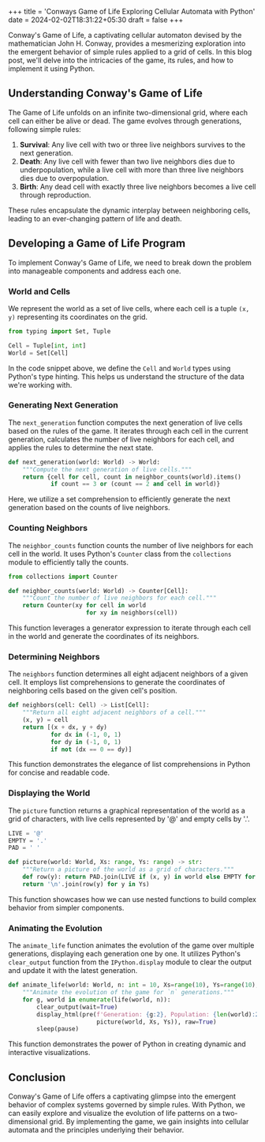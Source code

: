 +++
title = 'Conways Game of Life Exploring Cellular Automata with Python'
date = 2024-02-02T18:31:22+05:30
draft = false
+++

Conway's Game of Life, a captivating cellular automaton devised by the mathematician John H. Conway, provides a mesmerizing exploration into the emergent behavior of simple rules applied to a grid of cells. In this blog post, we'll delve into the intricacies of the game, its rules, and how to implement it using Python.

## Understanding Conway's Game of Life

The Game of Life unfolds on an infinite two-dimensional grid, where each cell can either be alive or dead. The game evolves through generations, following simple rules:

1. **Survival**: Any live cell with two or three live neighbors survives to the next generation.
2. **Death**: Any live cell with fewer than two live neighbors dies due to underpopulation, while a live cell with more than three live neighbors dies due to overpopulation.
3. **Birth**: Any dead cell with exactly three live neighbors becomes a live cell through reproduction.

These rules encapsulate the dynamic interplay between neighboring cells, leading to an ever-changing pattern of life and death.

## Developing a Game of Life Program

To implement Conway's Game of Life, we need to break down the problem into manageable components and address each one.

### World and Cells

We represent the world as a set of live cells, where each cell is a tuple `(x, y)` representing its coordinates on the grid.

```python
from typing import Set, Tuple

Cell = Tuple[int, int]
World = Set[Cell]
```

In the code snippet above, we define the `Cell` and `World` types using Python's type hinting. This helps us understand the structure of the data we're working with.

### Generating Next Generation

The `next_generation` function computes the next generation of live cells based on the rules of the game. It iterates through each cell in the current generation, calculates the number of live neighbors for each cell, and applies the rules to determine the next state.

```python
def next_generation(world: World) -> World:
    """Compute the next generation of live cells."""
    return {cell for cell, count in neighbor_counts(world).items()
            if count == 3 or (count == 2 and cell in world)}
```

Here, we utilize a set comprehension to efficiently generate the next generation based on the counts of live neighbors.

### Counting Neighbors

The `neighbor_counts` function counts the number of live neighbors for each cell in the world. It uses Python's `Counter` class from the `collections` module to efficiently tally the counts.

```python
from collections import Counter

def neighbor_counts(world: World) -> Counter[Cell]:
    """Count the number of live neighbors for each cell."""
    return Counter(xy for cell in world
                      for xy in neighbors(cell))
```

This function leverages a generator expression to iterate through each cell in the world and generate the coordinates of its neighbors.

### Determining Neighbors

The `neighbors` function determines all eight adjacent neighbors of a given cell. It employs list comprehensions to generate the coordinates of neighboring cells based on the given cell's position.

```python
def neighbors(cell: Cell) -> List[Cell]:
    """Return all eight adjacent neighbors of a cell."""
    (x, y) = cell
    return [(x + dx, y + dy)
            for dx in (-1, 0, 1)
            for dy in (-1, 0, 1)
            if not (dx == 0 == dy)]
```

This function demonstrates the elegance of list comprehensions in Python for concise and readable code.

### Displaying the World

The `picture` function returns a graphical representation of the world as a grid of characters, with live cells represented by '@' and empty cells by '.'.

```python
LIVE = '@'
EMPTY = '.'
PAD = ' '

def picture(world: World, Xs: range, Ys: range) -> str:
    """Return a picture of the world as a grid of characters."""
    def row(y): return PAD.join(LIVE if (x, y) in world else EMPTY for x in Xs)
    return '\n'.join(row(y) for y in Ys)
```

This function showcases how we can use nested functions to build complex behavior from simpler components.

### Animating the Evolution

The `animate_life` function animates the evolution of the game over multiple generations, displaying each generation one by one. It utilizes Python's `clear_output` function from the `IPython.display` module to clear the output and update it with the latest generation.

```python
def animate_life(world: World, n: int = 10, Xs=range(10), Ys=range(10), pause=1/5):
    """Animate the evolution of the game for `n` generations."""
    for g, world in enumerate(life(world, n)):
        clear_output(wait=True)
        display_html(pre(f'Generation: {g:2}, Population: {len(world):2}\n' +
                         picture(world, Xs, Ys)), raw=True)
        sleep(pause)
```

This function demonstrates the power of Python in creating dynamic and interactive visualizations.

## Conclusion

Conway's Game of Life offers a captivating glimpse into the emergent behavior of complex systems governed by simple rules. With Python, we can easily explore and visualize the evolution of life patterns on a two-dimensional grid. By implementing the game, we gain insights into cellular automata and the principles underlying their behavior.